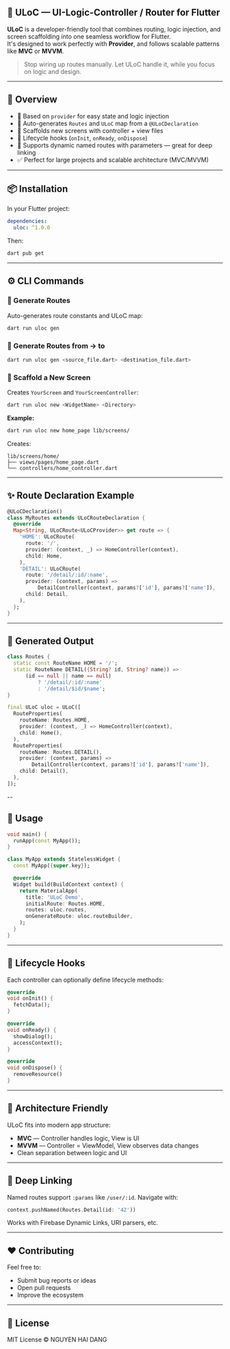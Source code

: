 ## **🔗 ULoC — UI-Logic-Controller / Router for Flutter**

**ULoC** is a developer-friendly tool that combines routing, logic injection, and screen scaffolding into one seamless workflow for Flutter.  
It's designed to work perfectly with **Provider**, and follows scalable patterns like **MVC** or **MVVM**.

> Stop wiring up routes manually. Let ULoC handle it, while you focus on logic and design.

---

## 🧭 Overview

- 🔧 Based on `provider` for easy state and logic injection
- 🔁 Auto-generates `Routes` and `ULoC` map from a `@ULoCDeclaration`
- 🧱 Scaffolds new screens with controller + view files
- 🧬 Lifecycle hooks (`onInit`, `onReady`, `onDispose`)
- 🚀 Supports dynamic named routes with parameters — great for deep linking
- ✅ Perfect for large projects and scalable architecture (MVC/MVVM)

---

## 📦 Installation

In your Flutter project:

```yaml
dependencies:
  uloc: ^1.0.0
```

Then:

```bash
dart pub get
```

---

## ⚙️ CLI Commands

### 🔁 Generate Routes

Auto-generates route constants and ULoC map:

```bash
dart run uloc gen
```

### 📁 Generate Routes from → to

```bash
dart run uloc gen <source_file.dart> <destination_file.dart>
```

### 🧱 Scaffold a New Screen

Creates `YourScreen` and `YourScreenController`:

```bash
dart run uloc new <WidgetName> <Directory>
```

**Example:**

```bash
dart run uloc new home_page lib/screens/
```

Creates:

```
lib/screens/home/
├── views/pages/home_page.dart
└── controllers/home_controller.dart
```

---

## ✨ Route Declaration Example

```dart
@ULoCDeclaration()
class MyRoutes extends ULoCRouteDeclaration {
  @override
  Map<String, ULoCRoute<ULoCProvider>> get route => {
    'HOME': ULoCRoute(
      route: '/',
      provider: (context, _) => HomeController(context),
      child: Home,
    ),
    'DETAIL': ULoCRoute(
      route: '/detail/:id/:name',
      provider: (context, params) =>
          DetailController(context, params?['id'], params?['name']),
      child: Detail,
    ),
  };
}
```

---

## 📄 Generated Output

```dart
class Routes {
  static const RouteName HOME = '/';
  static RouteName DETAIL({String? id, String? name}) =>
      (id == null || name == null)
          ? '/detail/:id/:name'
          : '/detail/$id/$name';
}

final ULoC uloc = ULoC([
  RouteProperties(
    routeName: Routes.HOME,
    provider: (context, _) => HomeController(context),
    child: Home(),
  ),
  RouteProperties(
    routeName: Routes.DETAIL(),
    provider: (context, params) =>
        DetailController(context, params?['id'], params?['name']),
    child: Detail(),
  ),
]);
```

--

## 📄 Usage

```dart
void main() {
  runApp(const MyApp());
}

class MyApp extends StatelessWidget {
  const MyApp({super.key});

  @override
  Widget build(BuildContext context) {
    return MaterialApp(
      title: 'ULoC Demo',
      initialRoute: Routes.HOME,
      routes: uloc.routes,
      onGenerateRoute: uloc.routeBuilder,
    );
  }
}

```

---

## 🔄 Lifecycle Hooks

Each controller can optionally define lifecycle methods:

```dart
@override
void onInit() {
  fetchData();
}

@override
void onReady() {
  showDialog();
  accessContext();
}

@override
void onDispose() {
  removeResource()
}
```

---

## 🧠 Architecture Friendly

ULoC fits into modern app structure:

- **MVC** — Controller handles logic, View is UI
- **MVVM** — Controller = ViewModel, View observes data changes
- Clean separation between logic and UI

---

## 🔗 Deep Linking

Named routes support `:params` like `/user/:id`. Navigate with:

```dart
context.pushNamed(Routes.Detail(id: '42'))
```

Works with Firebase Dynamic Links, URI parsers, etc.

---

## ❤️ Contributing

Feel free to:

- Submit bug reports or ideas
- Open pull requests
- Improve the ecosystem

---

## 📄 License

MIT License © NGUYEN HAI DANG
